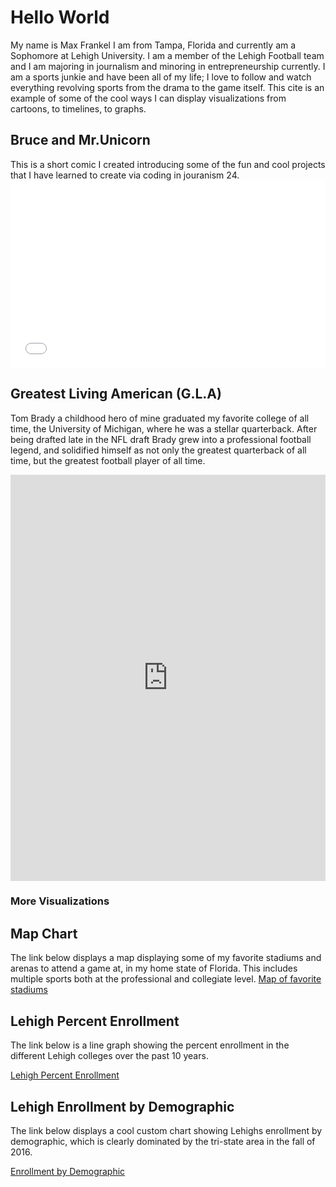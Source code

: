 <h1>Hello World</h1>
<p1>My name is Max Frankel I am from Tampa, Florida and currently am a Sophomore at Lehigh University. I am a member of the Lehigh Football team and I am majoring in journalism and minoring in entrepreneurship currently. I am a sports junkie and have been all of my life; I love to follow and watch everything revolving sports from the drama to the game itself. This cite is an example of some of the cool ways I can display visualizations from cartoons, to timelines, to graphs. </p1>
<br>
<h2>Bruce and Mr.Unicorn</h2>
<p1> This is a short comic I created introducing some of the fun and cool projects that I have learned to create via coding in jouranism 24.</p1>
  
<iframe src="//www.pixton.com/embed/vzdaextt" frameborder="0" width="100%" height="300" allowfullscreen></iframe>
<br>  
<h2>Greatest Living American (G.L.A)</h2>
  
<p2>Tom Brady a childhood hero of mine graduated my favorite college of all time, the University of Michigan, where he was a stellar quarterback. After being drafted late in the NFL draft Brady grew into a professional football legend, and solidified himself as not only the greatest quarterback of all time, but the greatest football player of all time. </p2>

<iframe src='https://cdn.knightlab.com/libs/timeline3/latest/embed/index.html?source=1_MkmGi5TZvgFHLK4OnHlc7Rd0vaLiE9pCVQDLiznJu8&font=Default&lang=en&initial_zoom=2&height=650' width='100%' height='650' webkitallowfullscreen mozallowfullscreen allowfullscreen frameborder='0'></iframe>
 
 <br>
 
 <h3>More Visualizations</h3>
 
<h2>Map Chart</h2>
 
The link below displays a map displaying some of my favorite stadiums and arenas to attend a game at, in my home state of Florida. This includes multiple sports both at the professional and collegiate level.
[Map of favorite stadiums](https://maxfrankel44.github.io/Maps123.html)

<h2>Lehigh Percent Enrollment</h2>

<p4>The link below is a line graph showing the percent enrollment in the different Lehigh colleges over the past 10 years.</p4>
 
[Lehigh Percent Enrollment](https://maxfrankel44.github.io/PercentEnrollment2016.html)
 
<h2> Lehigh Enrollment by Demographic</h2>
<p5>The link below displays a cool custom chart showing Lehighs enrollment by demographic, which is clearly dominated by the tri-state area in the fall of 2016.</p5> 
 
[Enrollment by Demographic](https://maxfrankel44.github.io/LehighResidents.html)
